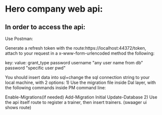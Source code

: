 # Hero company web api:

## In order to access the api:
Use Postman:

Generate a refresh token with the route:https://localhost:44372/token, 
attach to your request in a x-www-form-urlencoded method the following:

key:		value:
grant_type 	password
username	"any user name from db"
password	"specific user pwd"

You should insert data into sql+change the sql connection string to your local machine, with 2 options:
1)
Use the migration file inside Dal layer, with the following commands inside PM command line:

Enable-Migrations(if needed)
Add-Migration Initial
Update-Database
2)
Use the api itself route to register a trainer, then insert trainers. (swaager ui shows route)


